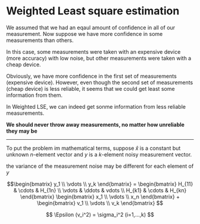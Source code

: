 # Weighted Least square estimation

We assumed that we had an eqaul amount of confidence in all of our measurement.
Now suppose we have more confidence in some measurements than others.

In this case, some measurements were taken with an expensive device (more accuracy) with low noise, but other measurements were taken with a cheap device. 

Obviously, we have more confidence in the first set of measurements (expensive device). However, even though the second set of measurements (cheap device) is less reliable, it seems that we could get least some information from them.

In Weighted LSE, we can indeed get sonme information from less reliable measurements. 

**We should never throw away measurements, no matter how unreliable they may be**

---

To put the problem im mathematical terms, suppose $\hat{x}$ is a constant but unknown $n$-element vector and $y$ is a $k$-element noisy measurement vector.

the variance of the measurement noise may be different for each element of $y$

$$\begin{bmatrix} 
y_1 \\ 
\vdots \\ 
y_k 
\end{bmatrix} = 
\begin{bmatrix} 
H_{11} & \cdots & H_{1n} \\ 
\vdots & \ddots & vdots \\ 
H_{k1} & \cdots & H_{kn} 
\end{bmatrix} 
\begin{bmatrix} 
x_1 \\ 
\vdots \\ 
x_n 
\end{bmatrix} +
\begin{bmatrix} 
v_1 \\ 
\vdots \\ 
v_k 
\end{bmatrix}
$$

$$ \Epsilon (v_i^2) = \sigma_i^2 (i=1,...,k) $$
